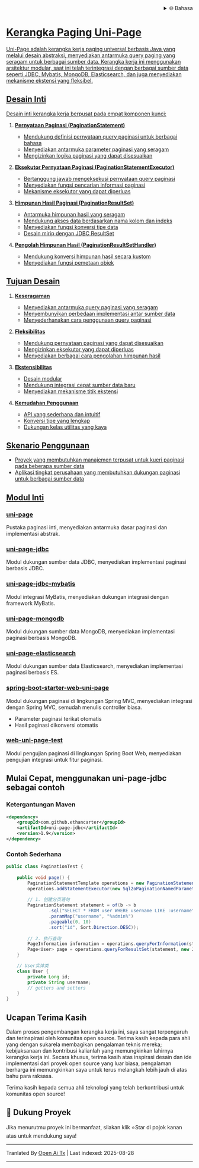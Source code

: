 
<div align="right">
  <details>
    <summary >🌐 Bahasa</summary>
    <div>
      <div align="center">
        <a href="https://openaitx.github.io/view.html?user=ethan-carter-g&project=uni-page&lang=en">English</a>
        | <a href="https://openaitx.github.io/view.html?user=ethan-carter-g&project=uni-page&lang=zh-CN">简体中文</a>
        | <a href="https://openaitx.github.io/view.html?user=ethan-carter-g&project=uni-page&lang=zh-TW">繁體中文</a>
        | <a href="https://openaitx.github.io/view.html?user=ethan-carter-g&project=uni-page&lang=ja">日本語</a>
        | <a href="https://openaitx.github.io/view.html?user=ethan-carter-g&project=uni-page&lang=ko">한국어</a>
        | <a href="https://openaitx.github.io/view.html?user=ethan-carter-g&project=uni-page&lang=hi">हिन्दी</a>
        | <a href="https://openaitx.github.io/view.html?user=ethan-carter-g&project=uni-page&lang=th">ไทย</a>
        | <a href="https://openaitx.github.io/view.html?user=ethan-carter-g&project=uni-page&lang=fr">Français</a>
        | <a href="https://openaitx.github.io/view.html?user=ethan-carter-g&project=uni-page&lang=de">Deutsch</a>
        | <a href="https://openaitx.github.io/view.html?user=ethan-carter-g&project=uni-page&lang=es">Español</a>
        | <a href="https://openaitx.github.io/view.html?user=ethan-carter-g&project=uni-page&lang=it">Italiano</a>
        | <a href="https://openaitx.github.io/view.html?user=ethan-carter-g&project=uni-page&lang=ru">Русский</a>
        | <a href="https://openaitx.github.io/view.html?user=ethan-carter-g&project=uni-page&lang=pt">Português</a>
        | <a href="https://openaitx.github.io/view.html?user=ethan-carter-g&project=uni-page&lang=nl">Nederlands</a>
        | <a href="https://openaitx.github.io/view.html?user=ethan-carter-g&project=uni-page&lang=pl">Polski</a>
        | <a href="https://openaitx.github.io/view.html?user=ethan-carter-g&project=uni-page&lang=ar">العربية</a>
        | <a href="https://openaitx.github.io/view.html?user=ethan-carter-g&project=uni-page&lang=fa">فارسی</a>
        | <a href="https://openaitx.github.io/view.html?user=ethan-carter-g&project=uni-page&lang=tr">Türkçe</a>
        | <a href="https://openaitx.github.io/view.html?user=ethan-carter-g&project=uni-page&lang=vi">Tiếng Việt</a>
        | <a href="https://openaitx.github.io/view.html?user=ethan-carter-g&project=uni-page&lang=id">Bahasa Indonesia</a>
        | <a href="https://openaitx.github.io/view.html?user=ethan-carter-g&project=uni-page&lang=as">অসমীয়া</
      </div>
    </div>
  </details>
</div>

# Kerangka Paging Uni-Page

Uni-Page adalah kerangka kerja paging universal berbasis Java yang melalui desain abstraksi, menyediakan antarmuka query paging yang seragam untuk berbagai sumber data. Kerangka kerja ini menggunakan arsitektur modular, saat ini telah terintegrasi dengan berbagai sumber data seperti JDBC, Mybatis, MongoDB, Elasticsearch, dan juga menyediakan mekanisme ekstensi yang fleksibel.

## Desain Inti

Desain inti kerangka kerja berpusat pada empat komponen kunci:

1. **Pernyataan Paginasi (PaginationStatement)**
    - Mendukung definisi pernyataan query paginasi untuk berbagai bahasa
    - Menyediakan antarmuka parameter paginasi yang seragam
    - Mengizinkan logika paginasi yang dapat disesuaikan

2. **Eksekutor Pernyataan Paginasi (PaginationStatementExecutor)**
    - Bertanggung jawab mengeksekusi pernyataan query paginasi
    - Menyediakan fungsi pencarian informasi paginasi
    - Mekanisme eksekutor yang dapat diperluas

3. **Himpunan Hasil Paginasi (PaginationResultSet)**
    - Antarmuka himpunan hasil yang seragam
    - Mendukung akses data berdasarkan nama kolom dan indeks
    - Menyediakan fungsi konversi tipe data
    - Desain mirip dengan JDBC ResultSet

4. **Pengolah Himpunan Hasil (PaginationResultSetHandler)**
    - Mendukung konversi himpunan hasil secara kustom
    - Menyediakan fungsi pemetaan objek


## Tujuan Desain

1. **Keseragaman**
    - Menyediakan antarmuka query paginasi yang seragam
    - Menyembunyikan perbedaan implementasi antar sumber data
    - Menyederhanakan cara penggunaan query paginasi

2. **Fleksibilitas**
    - Mendukung pernyataan paginasi yang dapat disesuaikan
    - Mengizinkan eksekutor yang dapat diperluas
    - Menyediakan berbagai cara pengolahan himpunan hasil

3. **Ekstensibilitas**
    - Desain modular
    - Mendukung integrasi cepat sumber data baru
    - Menyediakan mekanisme titik ekstensi

4. **Kemudahan Penggunaan**
    - API yang sederhana dan intuitif
    - Konversi tipe yang lengkap
    - Dukungan kelas utilitas yang kaya
## Skenario Penggunaan

- Proyek yang membutuhkan manajemen terpusat untuk kueri paginasi pada beberapa sumber data
- Aplikasi tingkat perusahaan yang membutuhkan dukungan paginasi untuk berbagai sumber data

## Modul Inti

### [uni-page](https://github.com/ethan-carter-g/uni-page/tree/main/uni-page)
Pustaka paginasi inti, menyediakan antarmuka dasar paginasi dan implementasi abstrak.

### [uni-page-jdbc](https://github.com/ethan-carter-g/uni-page/tree/main/uni-page-jdbc)
Modul dukungan sumber data JDBC, menyediakan implementasi paginasi berbasis JDBC.

### [uni-page-jdbc-mybatis](https://github.com/ethan-carter-g/uni-page/tree/main/uni-page-jdbc-mybatis)
Modul integrasi MyBatis, menyediakan dukungan integrasi dengan framework MyBatis.
    
### [uni-page-mongodb](https://github.com/ethan-carter-g/uni-page/tree/main/uni-page-mongodb)
Modul dukungan sumber data MongoDB, menyediakan implementasi paginasi berbasis MongoDB.

### [uni-page-elasticsearch](https://github.com/ethan-carter-g/uni-page/tree/main/uni-page-elasticsearch)
Modul dukungan sumber data Elasticsearch, menyediakan implementasi paginasi berbasis ES.

### [spring-boot-starter-web-uni-page](https://github.com/ethan-carter-g/uni-page/tree/main/spring-boot-starter-web-uni-page)
Modul dukungan paginasi di lingkungan Spring MVC, menyediakan integrasi dengan Spring MVC, semudah menulis controller biasa.
- Parameter paginasi terikat otomatis
- Hasil paginasi dikonversi otomatis

### [web-uni-page-test](https://github.com/ethan-carter-g/uni-page/tree/main/web-uni-page-test)
Modul pengujian paginasi di lingkungan Spring Boot Web, menyediakan pengujian integrasi untuk fitur paginasi.


## Mulai Cepat, menggunakan uni-page-jdbc sebagai contoh

### Ketergantungan Maven

```xml
<dependency>
    <groupId>com.github.ethancarter</groupId>
    <artifactId>uni-page-jdbc</artifactId>
    <version>1.9</version>
</dependency>
```

### Contoh Sederhana

```java
public class PaginationTest {
   
    public void page() {
        PaginationStatementTemplate operations = new PaginationStatementTemplate();
        operations.addStatementExecutor(new Sql2oPaginationNamedParameterStatementExecutor(dataSource));
        
        // 1. 创建分页语句
        PaginationStatement statement = of(b -> b
                .sql("SELECT * FROM user WHERE username LIKE :username")
                .paramMap("username", "%admin%")
                .pageable(0, 10)
                .sort("id", Sort.Direction.DESC));
        
        // 2. 执行查询
        PageInformation information = operations.queryForInformation(statement);
        Page<User> page = operations.queryForResultSet(statement, new JdbcBeanPropertyPaginationRowMapper<>(User.class));
    }

    // User实体类
    class User {
        private Long id;
        private String username;
        // getters and setters
    }
}
```
## Ucapan Terima Kasih

Dalam proses pengembangan kerangka kerja ini, saya sangat terpengaruh dan terinspirasi oleh komunitas open source. Terima kasih kepada para ahli yang dengan sukarela membagikan pengalaman teknis mereka; kebijaksanaan dan kontribusi kalianlah yang memungkinkan lahirnya kerangka kerja ini. Secara khusus, terima kasih atas inspirasi desain dan ide implementasi dari proyek open source yang luar biasa, pengalaman berharga ini memungkinkan saya untuk terus melangkah lebih jauh di atas bahu para raksasa.

Terima kasih kepada semua ahli teknologi yang telah berkontribusi untuk komunitas open source!

## 🌟 Dukung Proyek
Jika menurutmu proyek ini bermanfaat, silakan klik ⭐Star di pojok kanan atas untuk mendukung saya!




---

Tranlated By [Open Ai Tx](https://github.com/OpenAiTx/OpenAiTx) | Last indexed: 2025-08-28

---